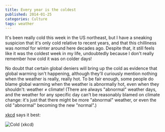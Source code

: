 ```yaml
---
title: Every year is the coldest
published: 2014-01-25
categories: Culture
tags: weather
---
```


It's been really cold this week in the US northeast, but I have a
sneaking suspicion that it's only cold relative to recent years, and
that this chilliness was <em>normal</em> for winter around here
decades ago.  Despite that, it still feels like it was the coldest
week in my life, undoubtedly because I don't really remember how cold
it was on colder days!

<!--more-->

No doubt that certain global deniers will bring up the cold as
evidence that global warming isn't happening, although they'll
curiously mention nothing when the weather is really, really hot.  To
be fair enough, some people do blame global warming when the weather
is abnormally hot, even when they shouldn't: weather &ne; climate!
(There are always "abnormal" weather days, and the weather for any
specific day can't be reasonably blamed on climate change: it's just
that there might be more "abnormal" weather, or even the old
"abnormal" becoming the new "normal".)

<a href="http://xkcd.com/">xkcd</a> says it best:

![[Cold (xkcd)](http://xkcd.com/1321/)](cold-506x512.png)
